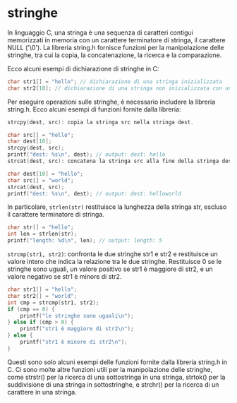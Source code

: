 # stringhe

In linguaggio C, una stringa è una sequenza di caratteri contigui memorizzati in memoria con un carattere terminatore di stringa, il carattere NULL ('\0'). La libreria string.h fornisce funzioni per la manipolazione delle stringhe, tra cui la copia, la concatenazione, la ricerca e la comparazione.

Ecco alcuni esempi di dichiarazione di stringhe in C:

```c
char str1[] = "hello"; // dichiarazione di una stringa inizializzata
char str2[10]; // dichiarazione di una stringa non inizializzata con una lunghezza massima di 10 caratteri
```

Per eseguire operazioni sulle stringhe, è necessario includere la libreria string.h. Ecco alcuni esempi di funzioni fornite dalla libreria:

```c
strcpy(dest, src): copia la stringa src nella stringa dest.
```

```c
char src[] = "hello";
char dest[10];
strcpy(dest, src);
printf("dest: %s\n", dest); // output: dest: hello
strcat(dest, src): concatena la stringa src alla fine della stringa dest.
```

```c
char dest[10] = "hello";
char src[] = "world";
strcat(dest, src);
printf("dest: %s\n", dest); // output: dest: helloworld
```

In particolare, `strlen(str)` restituisce la lunghezza della stringa str, escluso il carattere terminatore di stringa.

```c
char str[] = "hello";
int len = strlen(str);
printf("length: %d\n", len); // output: length: 5
```

`strcmp(str1, str2)`: confronta le due stringhe str1 e str2 e restituisce un valore intero che indica la relazione tra le due stringhe. Restituisce 0 se le stringhe sono uguali, un valore positivo se str1 è maggiore di str2, e un valore negativo se str1 è minore di str2.

```c
char str1[] = "hello";
char str2[] = "world";
int cmp = strcmp(str1, str2);
if (cmp == 0) {
    printf("le stringhe sono uguali\n");
} else if (cmp > 0) {
    printf("str1 è maggiore di str2\n");
} else {
    printf("str1 è minore di str2\n");
}
```

Questi sono solo alcuni esempi delle funzioni fornite dalla libreria string.h in C. Ci sono molte altre funzioni utili per la manipolazione delle stringhe, come strstr() per la ricerca di una sottostringa in una stringa, strtok() per la suddivisione di una stringa in sottostringhe, e strchr() per la ricerca di un carattere in una stringa.
